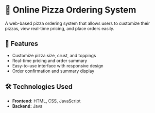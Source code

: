 # 🍕 Online Pizza Ordering System

A web-based pizza ordering system that allows users to customize their pizzas, view real-time pricing, and place orders easily.

## 🚀 Features

- Customize pizza size, crust, and toppings
- Real-time pricing and order summary
- Easy-to-use interface with responsive design
- Order confirmation and summary display

## 🛠️ Technologies Used

- **Frontend:** HTML, CSS, JavaScript  
- **Backend:** Java  
